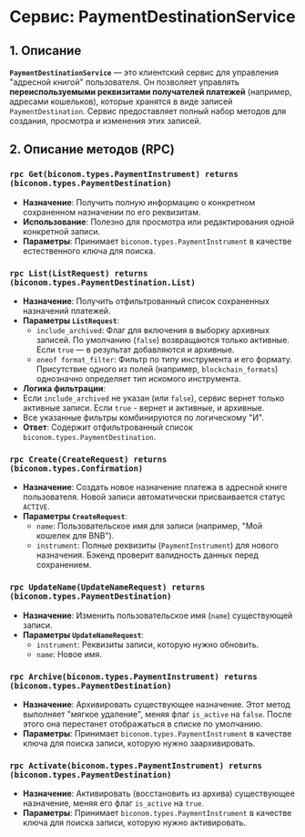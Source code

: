 # Сервис: PaymentDestinationService

## 1. Описание

**`PaymentDestinationService`** — это клиентский сервис для управления "адресной книгой" пользователя. Он позволяет управлять **переиспользуемыми реквизитами получателей платежей** (например, адресами кошельков), которые хранятся в виде записей `PaymentDestination`. Сервис предоставляет полный набор методов для создания, просмотра и изменения этих записей.

## 2. Описание методов (RPC)

### `rpc Get(biconom.types.PaymentInstrument) returns (biconom.types.PaymentDestination)`
- **Назначение**: Получить полную информацию о конкретном сохраненном назначении по его реквизитам.
- **Использование**: Полезно для просмотра или редактирования одной конкретной записи.
- **Параметры**: Принимает `biconom.types.PaymentInstrument` в качестве естественного ключа для поиска.

### `rpc List(ListRequest) returns (biconom.types.PaymentDestination.List)`
- **Назначение**: Получить отфильтрованный список сохраненных назначений платежей.
- **Параметры `ListRequest`**:
    - `include_archived`: Флаг для включения в выборку архивных записей. По умолчанию (`false`) возвращаются только активные. Если `true` — в результат добавляются и архивные.
    - `oneof format_filter`: Фильтр по типу инструмента и его формату. Присутствие одного из полей (например, `blockchain_formats`) однозначно определяет тип искомого инструмента.
- **Логика фильтрации**:
-   Если `include_archived` не указан (или `false`), сервис вернет только активные записи. Если `true` - вернет и активные, и архивные.
-   Все указанные фильтры комбинируются по логическому "И".
-   **Ответ**: Содержит отфильтрованный список `biconom.types.PaymentDestination`.

### `rpc Create(CreateRequest) returns (biconom.types.Confirmation)`
- **Назначение**: Создать новое назначение платежа в адресной книге пользователя. Новой записи автоматически присваивается статус `ACTIVE`.
- **Параметры `CreateRequest`**:
    - `name`: Пользовательское имя для записи (например, "Мой кошелек для BNB").
    - `instrument`: Полные реквизиты (`PaymentInstrument`) для нового назначения. Бэкенд проверит валидность данных перед сохранением.

### `rpc UpdateName(UpdateNameRequest) returns (biconom.types.PaymentDestination)`
- **Назначение**: Изменить пользовательское имя (`name`) существующей записи.
- **Параметры `UpdateNameRequest`**:
    - `instrument`: Реквизиты записи, которую нужно обновить.
    - `name`: Новое имя.

### `rpc Archive(biconom.types.PaymentInstrument) returns (biconom.types.PaymentDestination)`
- **Назначение**: Архивировать существующее назначение. Этот метод выполняет "мягкое удаление", меняя флаг `is_active` на `false`. После этого она перестанет отображаться в списке по умолчанию.
- **Параметры**: Принимает `biconom.types.PaymentInstrument` в качестве ключа для поиска записи, которую нужно заархивировать.

### `rpc Activate(biconom.types.PaymentInstrument) returns (biconom.types.PaymentDestination)`
- **Назначение**: Активировать (восстановить из архива) существующее назначение, меняя его флаг `is_active` на `true`.
- **Параметры**: Принимает `biconom.types.PaymentInstrument` в качестве ключа для поиска записи, которую нужно активировать.
